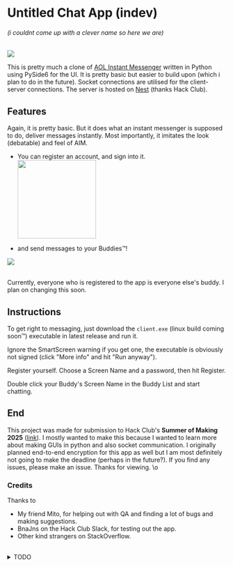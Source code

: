 # Untitled Chat App (indev)
###### (i couldnt come up with a clever name so here we are)

<img src="https://hc-cdn.hel1.your-objectstorage.com/s/v3/c4905951cdb7520b0b3b23773792b978b819a075_image.png"/>

This is pretty much a clone of <a href="https://en.wikipedia.org/wiki/(AIM_software)"/>AOL Instant Messenger</a> written in Python using PySide6 for the UI. It is pretty basic but easier to build upon (which i plan to do in the future). Socket connections are utilised for the client-server connections. The server is hosted on <a href="https://hackclub.app">Nest</a> (thanks Hack Club).


## Features
Again, it is pretty basic. But it does what an instant messenger is supposed to do, deliver messages instantly. Most importantly, it imitates the look (debatable) and feel of AIM.
- You can register an account, and sign into it.
<br><img width=180 src="https://hc-cdn.hel1.your-objectstorage.com/s/v3/2e6a45beaae9b94e40f0618f62619a9a6fc3bc19_image.png"/>

- and send messages to your Buddies™!
<img src="https://hc-cdn.hel1.your-objectstorage.com/s/v3/a6b525940ede7c2340cab38dec7b245e05d28ca3_image.png"/>

<br>Currently, everyone who is registered to the app is everyone else's buddy. I plan on changing this soon.


## Instructions
To get right to messaging, just download the `client.exe` (linux build coming soon™) executable in latest release and run it. 

Ignore the SmartScreen warning if you get one, the executable is obviously not signed (click "More info" and hit "Run anyway"). 

Register yourself. Choose a Screen Name and a password, then hit Register.

Double click your Buddy's Screen Name in the Buddy List and start chatting.


## End
This project was made for submission to Hack Club's **Summer of Making 2025** ([link](https://summer.hackclub.com/projects/2529)). I mostly wanted to make this because I wanted to learn more about making GUIs in python and also socket communication. I originally planned end-to-end encryption for this app as well but I am most definitely not going to make the deadline (perhaps in the future?). If you find any issues, please make an issue. Thanks for viewing. \o


### Credits
Thanks to
- My friend Mito, for helping out with QA and finding a lot of bugs and making suggestions.
- BnaJns on the Hack Club Slack, for testing out the app.
- Other kind strangers on StackOverflow.


<br>
<details>
  <summary>TODO</summary>
    - Message buffering
    - Adding Buddies
    - Buddy icons
    - Away messages
</details>
